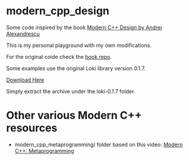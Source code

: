 # modern_cpp_design

Some code inspired by the book [Modern C++ Design by Andrei Alexandrescu](https://www.amazon.com/Modern-Design-Generic-Programming-Patterns/dp/0201704315)

This is my personal playground with my own modifications.

For the original coide check the [book repo](https://sourceforge.net/projects/loki-lib/files/Source%20Code/Modern%20C%2B%2B%20Design/).


Some examples use the original Loki library version 0.1.7.


[Download Here](https://sourceforge.net/projects/loki-lib/)


Simply extract the archive under the loki-0.1.7 folder.



# Other various Modern C++ resources


- modern_cpp_metaprogramming/ folder based on this video: [Modern C++: Metaprogramming](https://youtu.be/JSR8YBhW_uM)



